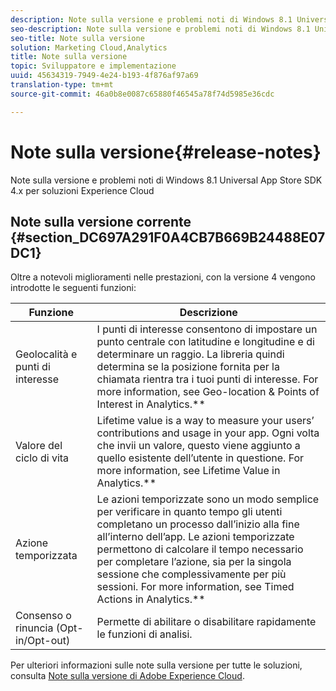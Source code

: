 ```yaml
---
description: Note sulla versione e problemi noti di Windows 8.1 Universal App Store SDK 4.x per soluzioni Experience Cloud
seo-description: Note sulla versione e problemi noti di Windows 8.1 Universal App Store SDK 4.x per soluzioni Experience Cloud
seo-title: Note sulla versione
solution: Marketing Cloud,Analytics
title: Note sulla versione
topic: Sviluppatore e implementazione
uuid: 45634319-7949-4e24-b193-4f876af97a69
translation-type: tm+mt
source-git-commit: 46a0b8e0087c65880f46545a78f74d5985e36cdc

---
```



# Note sulla versione{#release-notes}

Note sulla versione e problemi noti di Windows 8.1 Universal App Store SDK 4.x per soluzioni Experience Cloud

## Note sulla versione corrente {#section_DC697A291F0A4CB7B669B24488E07DC1}

Oltre a notevoli miglioramenti nelle prestazioni, con la versione 4 vengono introdotte le seguenti funzioni:

| Funzione | Descrizione |
|--- |--- |
| Geolocalità e punti di interesse | I punti di interesse consentono di impostare un punto centrale con latitudine e longitudine e di determinare un raggio. La libreria quindi determina se la posizione fornita per la chiamata rientra tra i tuoi punti di interesse. For more information, see Geo-location &amp; Points of Interest in Analytics.**[](/help/windows-appstore/analytics/analytics.md) |
| Valore del ciclo di vita | Lifetime value is a way to measure your users’ contributions and usage in your app. Ogni volta che invii un valore, questo viene aggiunto a quello esistente dell’utente in questione.  For more information, see Lifetime Value in Analytics.**[](/help/windows-appstore/analytics/analytics.md) |
| Azione temporizzata | Le azioni temporizzate sono un modo semplice per verificare in quanto tempo gli utenti completano un processo dall’inizio alla fine all’interno dell’app. Le azioni temporizzate permettono di calcolare il tempo necessario per completare l’azione, sia per la singola sessione che complessivamente per più sessioni. For more information, see Timed Actions in Analytics.**[](/help/windows-appstore/analytics/analytics.md) |
| Consenso o rinuncia (Opt-in/Opt-out) | Permette di abilitare o disabilitare rapidamente le funzioni di analisi. |


Per ulteriori informazioni sulle note sulla versione per tutte le soluzioni, consulta [Note sulla versione di Adobe Experience Cloud](https://docs.adobe.com/content/help/en/release-notes/experience-cloud/current.html).
